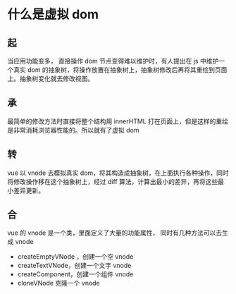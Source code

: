 <!--
 * @Author: Dongzy
 * @since: 2020-01-15 19:56:45
 * @lastTime     : 2020-01-15 20:25:03
 * @LastAuthor   : Dongzy
 * @文件相对于项目的路径: \DailyInterviewQuestion\Answer\Vue\什么是虚拟dom.md
 * @message:
 -->

# 什么是虚拟 dom

## 起

当应用功能变多， 直接操作 dom 节点变得难以维护时，有人提出在 js 中维护一个真实 dom 的抽象树，将操作放置在抽象树上，抽象树修改后再将其重绘到页面上。抽象树变化就去修改视图。

## 承

最简单的修改方法时直接将整个结构用 innerHTML 打在页面上，但是这样的重绘是非常消耗浏览器性能的。所以就有了虚拟 dom

## 转

vue 以 vnode 去模拟真实 dom，将其构造成抽象树，在上面执行各种操作，同时将修改操作移在这个抽象树上，经过 diff 算法，计算出最小的差异，再将这些最小差异更新。

## 合

vue 的 vnode 是一个类，里面定义了大量的功能属性，
同时有几种方法可以去生成 vnode

- createEmptyVNode ，创建一个空 vnode
- createTextVNode，创建一个文字 vnode
- createComponent，创建一个组件 vnode
- cloneVNode 克隆一个 vnode
